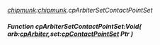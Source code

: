 _[chipmunk](../../modules/chipmunk/chipmunk-module.md):[chipmunk](../../modules/chipmunk/chipmunk-module.md).cpArbiterSetContactPointSet_
##### Function cpArbiterSetContactPointSet:Void( arb:[cpArbiter](../../modules/chipmunk/chipmunk-cparbiter.md),set:[cpContactPointSet](../../modules/chipmunk/chipmunk-cpcontactpointset.md) Ptr )
